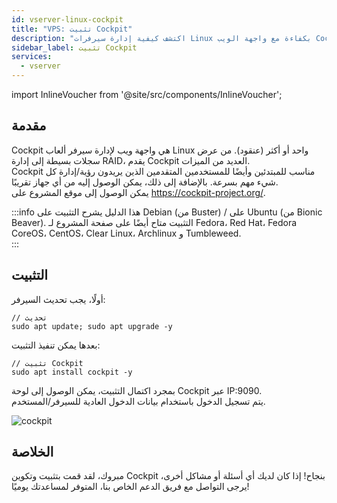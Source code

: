 ```yaml
---
id: vserver-linux-cockpit
title: "VPS: تثبيت Cockpit"
description: "اكتشف كيفية إدارة سيرفرات Linux بكفاءة مع واجهة الويب Cockpit للمبتدئين والمحترفين → تعلّم المزيد الآن"
sidebar_label: تثبيت Cockpit
services:
  - vserver
---
```


import InlineVoucher from '@site/src/components/InlineVoucher';

## مقدمة

Cockpit هي واجهة ويب لإدارة سيرفر ألعاب Linux واحد أو أكثر (عنقود). من عرض سجلات بسيطة إلى إدارة RAID، يقدم Cockpit العديد من الميزات.  
Cockpit مناسب للمبتدئين وأيضًا للمستخدمين المتقدمين الذين يريدون رؤية/إدارة كل شيء مهم بسرعة. بالإضافة إلى ذلك، يمكن الوصول إليه من أي جهاز تقريبًا.  
يمكن الوصول إلى موقع المشروع على https://cockpit-project.org/. 

:::info
هذا الدليل يشرح التثبيت على Debian (من Buster) / على Ubuntu (من Bionic Beaver). التثبيت متاح أيضًا على صفحة المشروع لـ Fedora، Red Hat، Fedora CoreOS، CentOS، Clear Linux، Archlinux و Tumbleweed.  
:::

<InlineVoucher />

## التثبيت

أولًا، يجب تحديث السيرفر:  
```
// تحديث
sudo apt update; sudo apt upgrade -y
```
بعدها يمكن تنفيذ التثبيت:  
```
// تثبيت Cockpit
sudo apt install cockpit -y
```
بمجرد اكتمال التثبيت، يمكن الوصول إلى لوحة Cockpit عبر IP:9090.  
يتم تسجيل الدخول باستخدام بيانات الدخول العادية للسيرفر/المستخدم.  

![cockpit](https://screensaver01.zap-hosting.com/index.php/s/2iDf3zFfAxCwkCc/preview)


## الخلاصة

مبروك، لقد قمت بتثبيت وتكوين Cockpit بنجاح! إذا كان لديك أي أسئلة أو مشاكل أخرى، يرجى التواصل مع فريق الدعم الخاص بنا، المتوفر لمساعدتك يوميًا! 

<InlineVoucher />